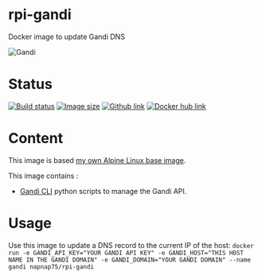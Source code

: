 # rpi-gandi
Docker image to update Gandi DNS

![Gandi](https://www.gandi.net/apple-touch-icon-114x114.png)

# Status
[![Build status](https://travis-ci.org/napnap75/rpi-gandi.svg?branch=master)](https://travis-ci.org/napnap75/rpi-gandi) [![Image size](https://images.microbadger.com/badges/image/napnap75/rpi-gandi.svg)](https://microbadger.com/images/napnap75/rpi-gandi "Get your own image badge on microbadger.com") [![Github link](https://assets-cdn.github.com/favicon.ico)](https://github.com/napnap75/rpi-gandi) [![Docker hub link](https://www.docker.com/favicon.ico)](https://hub.docker.com/r/napnap75/rpi-gandi/)


# Content
This image is based [my own Alpine Linux base image](https://hub.docker.com/r/napnap75/rpi-alpine-base/).

This image contains :

- [Gandi CLI](https://github.com/Gandi/gandi.cli) python scripts to manage the Gandi API.

# Usage
Use this image to update a DNS record to the current IP of the host: `docker run -e GANDI_API_KEY="YOUR GANDI API KEY" -e GANDI_HOST="THIS HOST NAME IN THE GANDI DOMAIN" -e GANDI_DOMAIN="YOUR GANDI DOMAIN" --name gandi napnap75/rpi-gandi`
